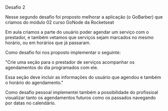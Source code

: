 Desafio 2

Nesse segundo desafio foi proposto melhorar a aplicação (o GoBarber) que criamos do módulo 02 curso GoNode da Rocketseat

Em aula criamos a parte do usuário poder agendar um serviço com o prestador, e também
vetamos que serviços sejam marcados no mesmo horário, ou em horários que já passaram.

Como desafio foi nos proposto implementar o seguinte:

"Crie uma seção para o prestador de serviços acompanhar os agendamentos do dia programados com ele.

Essa seção deve incluir as informações do usuário que agendou e
também o horário do agendamento."

Como desafio pessoal implementei também a possibilidade do profissioal visualizar tanto os agendamentos futuros como os passados navegando por datas no calendário.
